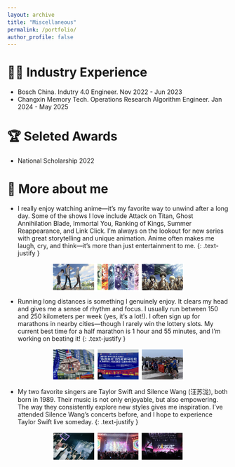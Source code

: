 ```yaml
---
layout: archive
title: "Miscellaneous"
permalink: /portfolio/
author_profile: false
---
```


🧑‍💻 Industry Experience
======
* Bosch China. Indutry 4.0 Engineer. Nov 2022 - Jun 2023
* Changxin Memory Tech. Operations Research Algorithm Engineer. Jan 2024 - May 2025

🏆 Seleted Awards
======
* National Scholarship 2022

🥳 More about me 
======
* I really enjoy watching anime—it’s my favorite way to unwind after a long day. Some of the shows I love include Attack on Titan, Ghost Annihilation Blade, Immortal You, Ranking of Kings, Summer Reappearance, and Link Click. I’m always on the lookout for new series with great storytelling and unique animation. Anime often makes me laugh, cry, and think—it’s more than just entertainment to me.
{: .text-justify }
<img src="/images/anime.png" alt="anime" width="300" style="display: block; margin: 0 auto;" />

* Running long distances is something I genuinely enjoy. It clears my head and gives me a sense of rhythm and focus. I usually run between 150 and 250 kilometers per week (yes, it’s a lot!). I often sign up for marathons in nearby cities—though I rarely win the lottery slots. My current best time for a half marathon is 1 hour and 55 minutes, and I’m working on beating it!
{: .text-justify }
<img src="/images/marathon.png" alt="marathon" width="300" style="display: block; margin: 0 auto;" />

* My two favorite singers are Taylor Swift and Silence Wang (汪苏泷), both born in 1989. Their music is not only enjoyable, but also empowering. The way they consistently explore new styles gives me inspiration. I’ve attended Silence Wang’s concerts before, and I hope to experience Taylor Swift live someday.
{: .text-justify }
<img src="/images/popmix.png" alt="popmix" width="300" style="display: block; margin: 0 auto;" />


